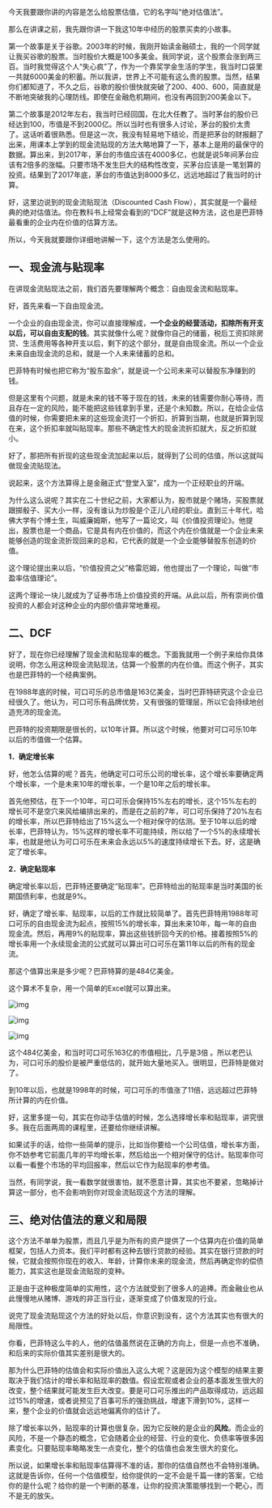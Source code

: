 今天我要跟你讲的内容是怎么给股票估值，它的名字叫“绝对估值法”。

那么在讲课之前，我先跟你讲一下我这10年中经历的股票买卖的小故事。

第一个故事是关于谷歌。2003年的时候，我刚开始读金融硕士，我的一个同学就让我买谷歌的股票。当时股价大概是100多美金。我同学说，这个股票会涨到两三百。当时我觉得这个人“失心疯”了，作为一个靠奖学金生活的学生，我当时口袋里一共就6000美金的积蓄。所以我讲，世界上不可能有这么贵的股票。当然，结果你们都知道了，不久之后，谷歌的股价很快就突破了200、400、600，简直就是不断地突破我的心理防线。即使在金融危机期间，也没有再回到200美金以下。

第二个故事是2012年左右，我当时已经回国，在北大任教了。当时茅台的股价已经达到100，市值是不到2000亿。所以当时也有很多人讨论，茅台的股价太贵了。这话听着很熟悉。但是这一次，我没有轻易地下结论，而是把茅台的财报翻了出来，用课本上学到的现金流贴现的方法大略地算了一下，基本上是用的最保守的数据。算出来，到2017年，茅台的市值应该在4000多亿，也就是说5年间茅台应该有2倍多的涨幅。只要市场不发生巨大的结构性改变，买茅台应该是一笔划算的投资。结果到了2017年底，茅台的市值达到8000多亿，远远地超过了我当时的计算。

好，这里边说到的现金流贴现法（Discounted Cash Flow），其实就是一个最经典的绝对估值法。你在教科书上经常会看到的“DCF”就是这种方法，这也是巴菲特最看重的企业内在价值的估算方法。

所以，今天我就要跟你详细地讲解一下，这个方法是怎么使用的。

## 一、现金流与贴现率

在讲现金流贴现法之前，我们首先要理解两个概念：自由现金流和贴现率。

好，首先来看一下自由现金流。

一个企业的自由现金流，你可以直接理解成，**一个企业的经营活动，扣除所有开支以后，可以自由支配的钱**。其实就像什么呢？就像你自己的储蓄，税后工资扣除房贷、生活费用等各种开支以后，剩下的这个部分，就是自由现金流。所以一个企业未来自由现金流的总和，就是一个人未来储蓄的总和。

巴菲特有时候也把它称为“股东盈余”，就是说一个公司未来可以替股东净赚到的钱。

但是这里有个问题，就是未来的钱不等于现在的钱，未来的钱需要你耐心等待，而且存在一定的风险，能不能把这些钱拿到手里，还是个未知数。所以，在给企业估值的时候，你需要把未来的这些现金流打一个折扣，折算到当期，也就是折算到现在来，这个折扣率就叫贴现率。那些不确定性大的现金流折扣就大，反之折扣就小。

好了，那把所有折现的这些现金流加起来以后，就得到了公司的估值，所以这就叫做现金流贴现法。

说起来，这个方法算得上是金融正式“登堂入室”，成为一个正经职业的开端。

为什么这么说呢？其实在二十世纪之前，大家都认为，股市就是个赌场，买股票就跟掷骰子、买大小一样，没有谁认为炒股是个正儿八经的职业。直到三十年代，哈佛大学有个博士生，叫威廉姆斯，他写了一篇论文，叫《价值投资理论》。他提出，股票也是一个商品，它是具有内在价值的，而这个内在价值就是一个企业未来能够创造的现金流折现回来的总和，它代表的就是一个企业能够替股东创造的价值。

这个理论提出来以后，“价值投资之父”格雷厄姆，他也提出了一个理论，叫做“市盈率估值理论”。

这两个理论一块儿就成为了证券市场上价值投资的开端。从此以后，所有崇尚价值投资的人都会对这种企业的内部价值非常地重视。

## 二、DCF

好了，现在你已经理解了现金流和贴现率的概念。下面我就用一个例子来给你具体说明，你怎么用这种现金流贴现法，估算一个股票的内在价值。而这个例子，其实也是巴菲特的一个经典案例。

在1988年底的时候，可口可乐的总市值是163亿美金，当时巴菲特研究这个企业已经很久了。他认为，可口可乐有品牌优势，又有很强的管理层，所以它会持续地创造充沛的现金流。

巴菲特的投资期限是很长的，以10年计算。所以这个时候，他要对可口可乐10年以后的市值做一个估算。

**1．确定增长率**

好，他怎么估算的呢？首先，他确定可口可乐公司的增长率，这个增长率要确定两个增长率，一个是未来10年的增长率，一个是10年之后的增长率。

首先他预估，在下一个10年，可口可乐会保持15%左右的增长，这个15%左右的增长可不是空穴来风给编排出来的，而是在之前的7年，可口可乐保持了20%左右的增长率，所以巴菲特给出了15%这么一个相对保守的估测。至于10年以后的增长率，巴菲特认为，15%这样的增长率不可能持续，所以给了一个5%的永续增长率，也就是他认为可口可乐在未来会永远以5%的速度持续增长下去。好，这是确定了增长率。

**2．确定贴现率**

确定增长率以后，巴菲特还要确定“贴现率”。巴菲特给出的贴现率是当时美国的长期国债利率，也就是9%。

好，确定了增长率、贴现率，以后的工作就比较简单了。首先巴菲特用1988年可口可乐的自由现金流为起点，按照15%的增长率，算出未来10年，每一年的自由现金流。然后，再用9%的贴现率，算出这些钱折回今天的价格。接着按照5%的增长率用一个永续现金流的公式就可以算出可口可乐在第11年以后的所有的现金流。

那这个值算出来是多少呢？巴菲特算的是484亿美金。

这个算术不复杂，用一个简单的Excel就可以算出来。

![img](https://piccdn.igetget.com/img/201806/12/201806121137349103726464.png?700w_1l_1an.src)

![img](https://piccdn.igetget.com/img/201806/12/201806121139150454366740.png?700w_1l_1an.src)

![img](https://piccdn.igetget.com/img/201806/11/201806111934087315056860.png?700w_1l_1an.src)

这个484亿美金，和当时可口可乐163亿的市值相比，几乎是3倍 。所以老巴认为，可口可乐的股价是被严重低估的，就开始大量地买入。很明显，巴菲特是做对了。

到10年以后，也就是1998年的时候，可口可乐的市值涨了11倍，远远超过巴菲特所计算的内在价值。

好，这里多提一句，其实在你动手估值的时候，怎么选择增长率和贴现率，讲究很多。我在后面两周的课程里，还要给你继续讲解。

如果试手的话，给你一些简单的提示，比如当你要给一个公司估值，增长率方面，你不妨参考它前面几年的平均增长率，然后给出一个相对保守的估计。贴现率你可以看一看整个市场的平均回报率，然后以它作为贴现率的参考值。

当然，有同学说，我一看数学就很害怕，就不愿意计算，其实也不要紧，忽略掉计算这一部分，也不会影响到你对现金流贴现这个方法的理解。

## 三、绝对估值法的意义和局限

这个方法不单单为股票，而且几乎是为所有的资产提供了一个估算内在价值的简单框架，包括人力资本。我们平时都有这种去银行贷款的经验。其实在银行贷款的时候，它就会按照你现在的收入、年龄，计算你未来的现金流，然后再确定你的偿债能力，其实这也是现金流贴现的变种。

正是由于这种极度简单的实用性，这个方法就受到了很多人的追捧。而金融业也从此慢慢地从赌博、游戏的非正当行业，逐渐变成了价值发现的行业。

说完了现金流贴现这个方法的好处以后，你意识到没有，这个方法其实也有很大的局限性。

你看，巴菲特这么牛的人，他的估值虽然说在正确的方向上，但是一点也不准确，和后来的实际价值其实差别是很大的。

那为什么巴菲特的估值会和实际价值出入这么大呢？这是因为这个模型的结果主要取决于我们估计的增长率和贴现率的数值。假设宏观或者企业的基本面发生很大的改变，整个结果就可能发生巨大改变。要是可口可乐推出的产品取得成功，远远超过15%的增速，或者说预见了百事可乐的强劲挑战，增速下滑到10%，这样一来，整个企业的价值就会远远地偏离你的估计了。

除了增长率以外，贴现率的计算也很复杂，因为它反映的是企业的**风险**。而企业的风险，不是一个静态的概念，它会随着企业的经营、行业的变化、负债率等很多因素变化。只要贴现率略略发生一点变化，整个的估值也会发生很大的变化。

所以说，如果增长率和贴现率估算得不准的话，那你的估值自然也不会特别准确。这就是告诉你，任何一个估值模型，给你提供的一定不会是千篇一律的答案，它给你的是什么呢？给你的是一个判断的基准，让你的投资决策能够找到一个靶心，而不是无的放矢。